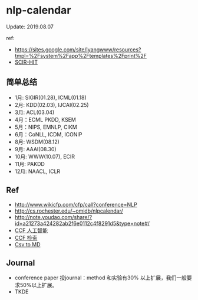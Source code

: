 # nlp-calendar

Update: 2019.08.07

ref:

- https://sites.google.com/site/lyangwww/resources?tmpl=%2Fsystem%2Fapp%2Ftemplates%2Fprint%2F
- [SCIR-HIT](http://mp.weixin.qq.com/s/3N7F9vT-5FodL2JMkua8Xw)

## 简单总结

- 1月: SIGIR(01.28), ICML(01.18)
- 2月: KDD(02.03), IJCAI(02.25)
- 3月: ACL(03.04)
- 4月：ECML PKDD, KSEM
- 5月：NIPS, EMNLP, CIKM
- 6月：CoNLL, ICDM, ICONIP
- 8月: WSDM(08.12)
- 9月: AAAI(08.30)
- 10月: WWW(10.07), ECIR
- 11月: PAKDD
- 12月: NAACL, ICLR

## Ref

- http://www.wikicfp.com/cfp/call?conference=NLP
- http://cs.rochester.edu/~omidb/nlpcalendar/
- http://note.youdao.com/share/?id=a21273a424282ab2f6e0112c4f8291d5&type=note#/
- [CCF 人工智能](http://www.ccf.org.cn/xspj/rgzn/)
- [CCF 检索](http://www.ccf.org.cn/xspj/sjk/sjwj/nrjs/)
- [Csv to MD](http://stevecat.net/table-magic/#)

## Journal

- conference paper 投journal：method 和实验有30% 以上扩展，我们一般要求50%以上扩展。
- TKDE
